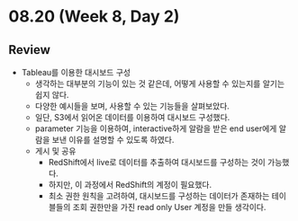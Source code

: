 # 08.20 (Week 8, Day 2)
## Review
- Tableau를 이용한 대시보드 구성
    - 생각하는 대부분의 기능이 있는 것 같은데, 어떻게 사용할 수 있는지를 알기는 쉽지 않다.
    - 다양한 예시들을 보며, 사용할 수 있는 기능들을 살펴보았다.
    - 일단, S3에서 읽어온 데이터를 이용하여 대시보드 구성했다.
    - parameter 기능을 이용하여, interactive하게 알람을 받은 end user에게 알람을 보낸 이유를 설명할 수 있도록 하였다.
    - 게시 및 공유
        - RedShift에서 live로 데이터를 추출하여 대시보드를 구성하는 것이 가능했다.
        - 하지만, 이 과정에서 RedShift의 계정이 필요했다.
        - 최소 권한 원칙을 고려하여, 대시보드를 구성하는 데이터가 존재하는 테이블들의 조회 권한만을 가진 read only User 계정을 만들 생각이다.